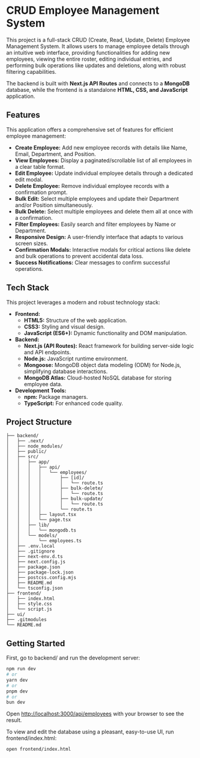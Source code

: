 # CRUD Employee Management System

This project is a full-stack CRUD (Create, Read, Update, Delete) Employee Management System. It allows users to manage employee details through an intuitive web interface, providing functionalities for adding new employees, viewing the entire roster, editing individual entries, and performing bulk operations like updates and deletions, along with robust filtering capabilities.  

The backend is built with **Next.js API Routes** and connects to a **MongoDB** database, while the frontend is a standalone **HTML, CSS, and JavaScript** application.

## Features

This application offers a comprehensive set of features for efficient employee management:

* **Create Employee:** Add new employee records with details like Name, Email, Department, and Position.
* **View Employees:** Display a paginated/scrollable list of all employees in a clear table format.
* **Edit Employee:** Update individual employee details through a dedicated edit modal.
* **Delete Employee:** Remove individual employee records with a confirmation prompt.
* **Bulk Edit:** Select multiple employees and update their Department and/or Position simultaneously.
* **Bulk Delete:** Select multiple employees and delete them all at once with a confirmation.
* **Filter Employees:** Easily search and filter employees by Name or Department.
* **Responsive Design:** A user-friendly interface that adapts to various screen sizes.
* **Confirmation Modals:** Interactive modals for critical actions like delete and bulk operations to prevent accidental data loss.
* **Success Notifications:** Clear messages to confirm successful operations.

## Tech Stack

This project leverages a modern and robust technology stack:

* **Frontend:**
    * **HTML5:** Structure of the web application.
    * **CSS3:** Styling and visual design.
    * **JavaScript (ES6+):** Dynamic functionality and DOM manipulation.
* **Backend:**
    * **Next.js (API Routes):** React framework for building server-side logic and API endpoints.
    * **Node.js:** JavaScript runtime environment.
    * **Mongoose:** MongoDB object data modeling (ODM) for Node.js, simplifying database interactions.
    * **MongoDB Atlas:** Cloud-hosted NoSQL database for storing employee data.
* **Development Tools:**
    * **npm:** Package managers.
    * **TypeScript:** For enhanced code quality.

## Project Structure

```
├── backend/
│   ├── .next/
│   ├── node_modules/
│   ├── public/
│   ├── src/
│   │   ├── app/
│   │   │   ├── api/
│   │   │   │   └── employees/
│   │   │   │       ├── [id]/
│   │   │   │       │   └── route.ts        
│   │   │   │       ├── bulk-delete/
│   │   │   │       │   └── route.ts         
│   │   │   │       ├── bulk-update/
│   │   │   │       │   └── route.ts         
│   │   │   │       └── route.ts             
│   │   │   ├── layout.tsx
│   │   │   └── page.tsx
│   │   ├── lib/
│   │   │   └── mongodb.ts                   
│   │   └── models/
│   │       └── employees.ts                
│   ├── .env.local
│   ├── .gitignore
│   ├── next-env.d.ts
│   ├── next.config.js
│   ├── package.json
│   ├── package-lock.json
│   ├── postcss.config.mjs
│   ├── README.md                            
│   └── tsconfig.json
├── frontend/
│   ├── index.html                          
│   ├── style.css                            
│   └── script.js   
├── ui/                      
├── .gitmodules                               
└── README.md                               
```

## Getting Started

First, go to backend/ and run the development server:

```bash
npm run dev
# or
yarn dev
# or
pnpm dev
# or
bun dev
```

Open [http://localhost:3000/api/employees](http://localhost:3000/api/employees) with your browser to see the result.

To view and edit the database using a pleasant, easy-to-use UI, run frontend/index.html:

```bash
open frontend/index.html
```